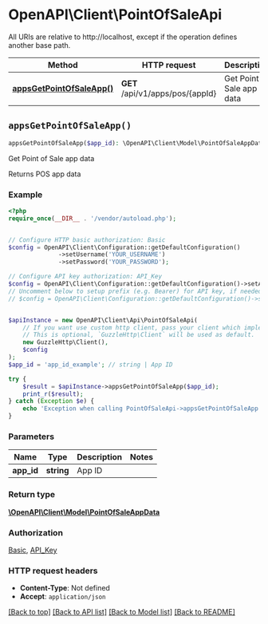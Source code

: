 # OpenAPI\Client\PointOfSaleApi

All URIs are relative to http://localhost, except if the operation defines another base path.

| Method | HTTP request | Description |
| ------------- | ------------- | ------------- |
| [**appsGetPointOfSaleApp()**](PointOfSaleApi.md#appsGetPointOfSaleApp) | **GET** /api/v1/apps/pos/{appId} | Get Point of Sale app data |


## `appsGetPointOfSaleApp()`

```php
appsGetPointOfSaleApp($app_id): \OpenAPI\Client\Model\PointOfSaleAppData
```

Get Point of Sale app data

Returns POS app data

### Example

```php
<?php
require_once(__DIR__ . '/vendor/autoload.php');


// Configure HTTP basic authorization: Basic
$config = OpenAPI\Client\Configuration::getDefaultConfiguration()
              ->setUsername('YOUR_USERNAME')
              ->setPassword('YOUR_PASSWORD');

// Configure API key authorization: API_Key
$config = OpenAPI\Client\Configuration::getDefaultConfiguration()->setApiKey('Authorization', 'YOUR_API_KEY');
// Uncomment below to setup prefix (e.g. Bearer) for API key, if needed
// $config = OpenAPI\Client\Configuration::getDefaultConfiguration()->setApiKeyPrefix('Authorization', 'Bearer');


$apiInstance = new OpenAPI\Client\Api\PointOfSaleApi(
    // If you want use custom http client, pass your client which implements `GuzzleHttp\ClientInterface`.
    // This is optional, `GuzzleHttp\Client` will be used as default.
    new GuzzleHttp\Client(),
    $config
);
$app_id = 'app_id_example'; // string | App ID

try {
    $result = $apiInstance->appsGetPointOfSaleApp($app_id);
    print_r($result);
} catch (Exception $e) {
    echo 'Exception when calling PointOfSaleApi->appsGetPointOfSaleApp: ', $e->getMessage(), PHP_EOL;
}
```

### Parameters

| Name | Type | Description  | Notes |
| ------------- | ------------- | ------------- | ------------- |
| **app_id** | **string**| App ID | |

### Return type

[**\OpenAPI\Client\Model\PointOfSaleAppData**](../Model/PointOfSaleAppData.md)

### Authorization

[Basic](../../README.md#Basic), [API_Key](../../README.md#API_Key)

### HTTP request headers

- **Content-Type**: Not defined
- **Accept**: `application/json`

[[Back to top]](#) [[Back to API list]](../../README.md#endpoints)
[[Back to Model list]](../../README.md#models)
[[Back to README]](../../README.md)
